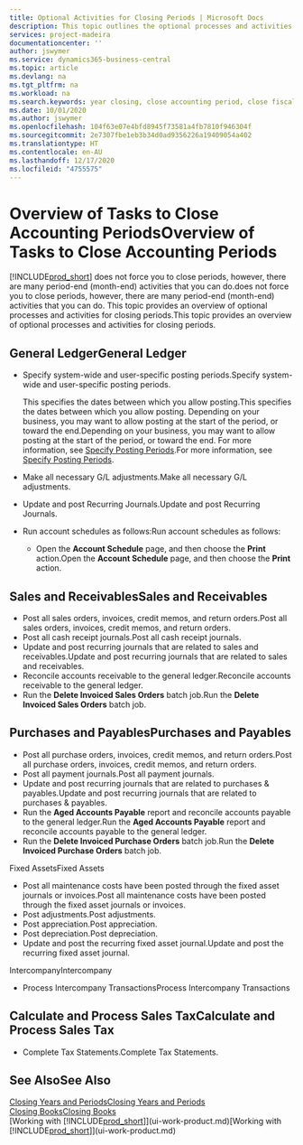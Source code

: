 ```yaml
---
title: Optional Activities for Closing Periods | Microsoft Docs
description: This topic outlines the optional processes and activities for closing accounting periods in Business Central.
services: project-madeira
documentationcenter: ''
author: jswymer
ms.service: dynamics365-business-central
ms.topic: article
ms.devlang: na
ms.tgt_pltfrm: na
ms.workload: na
ms.search.keywords: year closing, close accounting period, close fiscal year, aging, creditor payments, vendor payments
ms.date: 10/01/2020
ms.author: jswymer
ms.openlocfilehash: 104f63e07e4bfd8945f73581a4fb7810f946304f
ms.sourcegitcommit: 2e7307fbe1eb3b34d0ad9356226a19409054a402
ms.translationtype: HT
ms.contentlocale: en-AU
ms.lasthandoff: 12/17/2020
ms.locfileid: "4755575"
---
```

# <a name="overview-of-tasks-to-close-accounting-periods"></a><span data-ttu-id="82841-103">Overview of Tasks to Close Accounting Periods</span><span class="sxs-lookup"><span data-stu-id="82841-103">Overview of Tasks to Close Accounting Periods</span></span>
[!INCLUDE[prod_short](includes/prod_short.md)] <span data-ttu-id="82841-104">does not force you to close periods, however, there are many period-end (month-end) activities that you can do.</span><span class="sxs-lookup"><span data-stu-id="82841-104">does not force you to close periods, however, there are many period-end (month-end) activities that you can do.</span></span> <span data-ttu-id="82841-105">This topic provides an overview of optional processes and activities for closing periods.</span><span class="sxs-lookup"><span data-stu-id="82841-105">This topic provides an overview of optional processes and activities for closing periods.</span></span>  

## <a name="general-ledger"></a><span data-ttu-id="82841-106">General Ledger</span><span class="sxs-lookup"><span data-stu-id="82841-106">General Ledger</span></span>
* <span data-ttu-id="82841-107">Specify system-wide and user-specific posting periods.</span><span class="sxs-lookup"><span data-stu-id="82841-107">Specify system-wide and user-specific posting periods.</span></span>  

    <span data-ttu-id="82841-108">This specifies the dates between which you allow posting.</span><span class="sxs-lookup"><span data-stu-id="82841-108">This specifies the dates between which you allow posting.</span></span> <span data-ttu-id="82841-109">Depending on your business, you may want to allow posting at the start of the period, or toward the end.</span><span class="sxs-lookup"><span data-stu-id="82841-109">Depending on your business, you may want to allow posting at the start of the period, or toward the end.</span></span> <span data-ttu-id="82841-110">For more information, see [Specify Posting Periods](finance-how-specify-posting-periods.md).</span><span class="sxs-lookup"><span data-stu-id="82841-110">For more information, see [Specify Posting Periods](finance-how-specify-posting-periods.md).</span></span>  
* <span data-ttu-id="82841-111">Make all necessary G/L adjustments.</span><span class="sxs-lookup"><span data-stu-id="82841-111">Make all necessary G/L adjustments.</span></span>  
* <span data-ttu-id="82841-112">Update and post Recurring Journals.</span><span class="sxs-lookup"><span data-stu-id="82841-112">Update and post Recurring Journals.</span></span>  
  <!--* Process Consolidations-->
* <span data-ttu-id="82841-113">Run account schedules as follows:</span><span class="sxs-lookup"><span data-stu-id="82841-113">Run account schedules as follows:</span></span>  
  * <span data-ttu-id="82841-114">Open the **Account Schedule** page, and then choose the **Print** action.</span><span class="sxs-lookup"><span data-stu-id="82841-114">Open the **Account Schedule** page, and then choose the **Print** action.</span></span>  

## <a name="sales-and-receivables"></a><span data-ttu-id="82841-115">Sales and Receivables</span><span class="sxs-lookup"><span data-stu-id="82841-115">Sales and Receivables</span></span>
* <span data-ttu-id="82841-116">Post all sales orders, invoices, credit memos, and return orders.</span><span class="sxs-lookup"><span data-stu-id="82841-116">Post all sales orders, invoices, credit memos, and return orders.</span></span>  
* <span data-ttu-id="82841-117">Post all cash receipt journals.</span><span class="sxs-lookup"><span data-stu-id="82841-117">Post all cash receipt journals.</span></span>  
* <span data-ttu-id="82841-118">Update and post recurring journals that are related to sales and receivables.</span><span class="sxs-lookup"><span data-stu-id="82841-118">Update and post recurring journals that are related to sales and receivables.</span></span>  
* <span data-ttu-id="82841-119">Reconcile accounts receivable to the general ledger.</span><span class="sxs-lookup"><span data-stu-id="82841-119">Reconcile accounts receivable to the general ledger.</span></span>  
* <span data-ttu-id="82841-120">Run the **Delete Invoiced Sales Orders** batch job.</span><span class="sxs-lookup"><span data-stu-id="82841-120">Run the **Delete Invoiced Sales Orders** batch job.</span></span>  

## <a name="purchases-and-payables"></a><span data-ttu-id="82841-121">Purchases and Payables</span><span class="sxs-lookup"><span data-stu-id="82841-121">Purchases and Payables</span></span>
* <span data-ttu-id="82841-122">Post all purchase orders, invoices, credit memos, and return orders.</span><span class="sxs-lookup"><span data-stu-id="82841-122">Post all purchase orders, invoices, credit memos, and return orders.</span></span>  
* <span data-ttu-id="82841-123">Post all payment journals.</span><span class="sxs-lookup"><span data-stu-id="82841-123">Post all payment journals.</span></span>  
* <span data-ttu-id="82841-124">Update and post recurring journals that are related to purchases & payables.</span><span class="sxs-lookup"><span data-stu-id="82841-124">Update and post recurring journals that are related to purchases & payables.</span></span>  
* <span data-ttu-id="82841-125">Run the **Aged Accounts Payable** report and reconcile accounts payable to the general ledger.</span><span class="sxs-lookup"><span data-stu-id="82841-125">Run the **Aged Accounts Payable** report and reconcile accounts payable to the general ledger.</span></span>  
* <span data-ttu-id="82841-126">Run the **Delete Invoiced Purchase Orders** batch job.</span><span class="sxs-lookup"><span data-stu-id="82841-126">Run the **Delete Invoiced Purchase Orders** batch job.</span></span>  

<span data-ttu-id="82841-127">Fixed Assets</span><span class="sxs-lookup"><span data-stu-id="82841-127">Fixed Assets</span></span>
* <span data-ttu-id="82841-128">Post all maintenance costs have been posted through the fixed asset journals or invoices.</span><span class="sxs-lookup"><span data-stu-id="82841-128">Post all maintenance costs have been posted through the fixed asset journals or invoices.</span></span>
* <span data-ttu-id="82841-129">Post adjustments.</span><span class="sxs-lookup"><span data-stu-id="82841-129">Post adjustments.</span></span>
* <span data-ttu-id="82841-130">Post appreciation.</span><span class="sxs-lookup"><span data-stu-id="82841-130">Post appreciation.</span></span>
* <span data-ttu-id="82841-131">Post depreciation.</span><span class="sxs-lookup"><span data-stu-id="82841-131">Post depreciation.</span></span>
* <span data-ttu-id="82841-132">Update and post the recurring fixed asset journal.</span><span class="sxs-lookup"><span data-stu-id="82841-132">Update and post the recurring fixed asset journal.</span></span>

<span data-ttu-id="82841-133">Intercompany</span><span class="sxs-lookup"><span data-stu-id="82841-133">Intercompany</span></span>
* <span data-ttu-id="82841-134">Process Intercompany Transactions</span><span class="sxs-lookup"><span data-stu-id="82841-134">Process Intercompany Transactions</span></span>

## <a name="calculate-and-process-sales-tax"></a><span data-ttu-id="82841-135">Calculate and Process Sales Tax</span><span class="sxs-lookup"><span data-stu-id="82841-135">Calculate and Process Sales Tax</span></span>
* <span data-ttu-id="82841-136">Complete Tax Statements.</span><span class="sxs-lookup"><span data-stu-id="82841-136">Complete Tax Statements.</span></span>  

## <a name="see-also"></a><span data-ttu-id="82841-137">See Also</span><span class="sxs-lookup"><span data-stu-id="82841-137">See Also</span></span>
[<span data-ttu-id="82841-138">Closing Years and Periods</span><span class="sxs-lookup"><span data-stu-id="82841-138">Closing Years and Periods</span></span>](year-close-years-periods.md)  
[<span data-ttu-id="82841-139">Closing Books</span><span class="sxs-lookup"><span data-stu-id="82841-139">Closing Books</span></span>](year-close-books.md)  
<span data-ttu-id="82841-140">[Working with [!INCLUDE[prod_short](includes/prod_short.md)]](ui-work-product.md)</span><span class="sxs-lookup"><span data-stu-id="82841-140">[Working with [!INCLUDE[prod_short](includes/prod_short.md)]](ui-work-product.md)</span></span>
